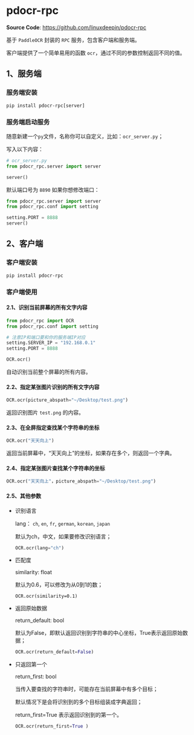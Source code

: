 # pdocr-rpc

**Source Code**: <a href="https://github.com/linuxdeepin/pdocr-rpc" target="_blank">https://github.com/linuxdeepin/pdocr-rpc</a>

基于 `PaddleOCR` 封装的 `RPC` 服务，包含客户端和服务端。

客户端提供了一个简单易用的函数 `ocr`，通过不同的参数控制返回不同的值。

## 1、服务端

### 服务端安装

```console
pip install pdocr-rpc[server]
```

### 服务端启动服务

随意新建一个`py`文件，名称你可以自定义，比如：`ocr_server.py`；

写入以下内容：

```python
# ocr_server.py
from pdocr_rpc.server import server

server()
```

默认端口号为 `8890` 如果你想修改端口：

```python
from pdocr_rpc.server import server
from pdocr_rpc.conf import setting

setting.PORT = 8888
server()
```

## 2、客户端

### 客户端安装

```console
pip install pdocr-rpc
```

### 客户端使用

#### 2.1、识别当前屏幕的所有文字内容

```python
from pdocr_rpc import OCR
from pdocr_rpc.conf import setting

# 注意IP和端口要和你的服务端IP对应
setting.SERVER_IP = "192.168.0.1"
setting.PORT = 8888

OCR.ocr()
```

自动识别当前整个屏幕的所有内容。

#### 2.2、指定某张图片识别的所有文字内容

```python
OCR.ocr(picture_abspath="~/Desktop/test.png")
```

返回识别图片 `test.png` 的内容。 

#### 2.3、在全屏指定查找某个字符串的坐标

```python
OCR.ocr("天天向上")
```

返回当前屏幕中，“天天向上”的坐标，如果存在多个，则返回一个字典。

#### 2.4、指定某张图片查找某个字符串的坐标

```python
OCR.ocr("天天向上"，picture_abspath="~/Desktop/test.png")
```

#### 2.5、其他参数

- 识别语言

  lang： `ch`, `en`, `fr`, `german`, `korean`, `japan`

  默认为ch，中文，如果要修改识别语言；

  ```python
  OCR.ocr(lang="ch") 
  ```

- 匹配度

  similarity: float

  默认为0.6，可以修改为从0到1的数；

  ```shell
  OCR.ocr(similarity=0.1)
  ```

- 返回原始数据

  return_default: bool

  默认为False，即默认返回识别到字符串的中心坐标，True表示返回原始数据；

  ```python
  OCR.ocr(return_default=False)
  ```

- 只返回第一个

  return_first: bool

  当传入要查找的字符串时，可能存在当前屏幕中有多个目标；

  默认情况下是会将识别到的多个目标组装成字典返回；

  return_first=True 表示返回识别到的第一个。

  ```python
  OCR.ocr(return_first=True )
  ```

  